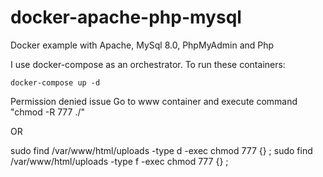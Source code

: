 # docker-apache-php-mysql

Docker example with Apache, MySql 8.0, PhpMyAdmin and Php

I use docker-compose as an orchestrator. To run these containers:

```
docker-compose up -d
```
Permission denied issue
Go to www container and execute command "chmod -R 777 ./"

OR

sudo find /var/www/html/uploads -type d -exec chmod 777 {} \;
sudo find /var/www/html/uploads -type f -exec chmod 777 {} \;